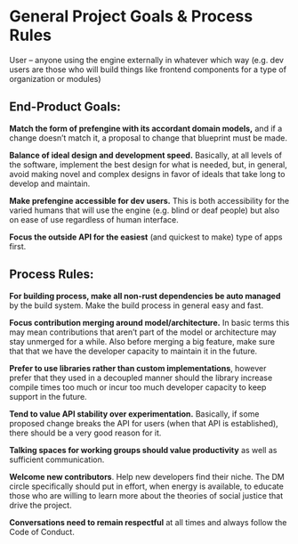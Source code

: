 # General Project Goals & Process Rules
User – anyone using the engine externally in whatever which way (e.g. dev users are those who will build things like frontend components for a type of organization or modules)



## End-Product Goals:

**Match the form of prefengine with its accordant domain models,** and if a change doesn’t match it, a proposal to change that blueprint must be made.

**Balance of ideal design and development speed.** Basically, at all levels of the software, implement the best design for what is needed, but, in general, avoid making novel and complex designs in favor of ideals that take long to develop and maintain.

**Make prefengine accessible for dev users.** This is both accessibility for the varied humans that will use the engine (e.g. blind or deaf people) but also on ease of use regardless of human interface.

**Focus the outside API for the easiest** (and quickest to make) type of apps first.



## Process Rules:

**For building process, make all non-rust dependencies be auto managed** by the build system. Make the build process in general easy and fast.

**Focus contribution merging around model/architecture.** In basic terms this may mean contributions that aren’t part of the model or architecture may stay unmerged for a while. Also before merging a big feature, make sure that that we have the developer capacity to maintain it in the future.

**Prefer to use libraries rather than custom implementations**, however prefer that they used in a decoupled manner should the library increase compile times too much or incur too much developer capacity to keep support in the future.

**Tend to value API stability over experimentation.** Basically, if some proposed change breaks the API for users (when that API is established), there should be a very good reason for it.

**Talking spaces for working groups should value productivity** as well as sufficient communication.

**Welcome new contributors**. Help new developers find their niche. The DM circle specifically should put in effort, when energy is available, to educate those who are willing to learn more about the theories of social justice that drive the project.

**Conversations need to remain respectful** at all times and always follow the Code of Conduct.

